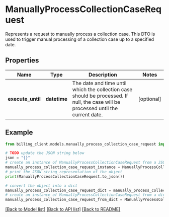 # ManuallyProcessCollectionCaseRequest

Represents a request to manually process a collection case.  This DTO is used to trigger manual processing of a collection case up to a specified date.

## Properties

Name | Type | Description | Notes
------------ | ------------- | ------------- | -------------
**execute_until** | **datetime** | The date and time until which the collection case should be processed.  If null, the case will be processed until the current date. | [optional] 

## Example

```python
from billing_client.models.manually_process_collection_case_request import ManuallyProcessCollectionCaseRequest

# TODO update the JSON string below
json = "{}"
# create an instance of ManuallyProcessCollectionCaseRequest from a JSON string
manually_process_collection_case_request_instance = ManuallyProcessCollectionCaseRequest.from_json(json)
# print the JSON string representation of the object
print(ManuallyProcessCollectionCaseRequest.to_json())

# convert the object into a dict
manually_process_collection_case_request_dict = manually_process_collection_case_request_instance.to_dict()
# create an instance of ManuallyProcessCollectionCaseRequest from a dict
manually_process_collection_case_request_from_dict = ManuallyProcessCollectionCaseRequest.from_dict(manually_process_collection_case_request_dict)
```
[[Back to Model list]](../README.md#documentation-for-models) [[Back to API list]](../README.md#documentation-for-api-endpoints) [[Back to README]](../README.md)



